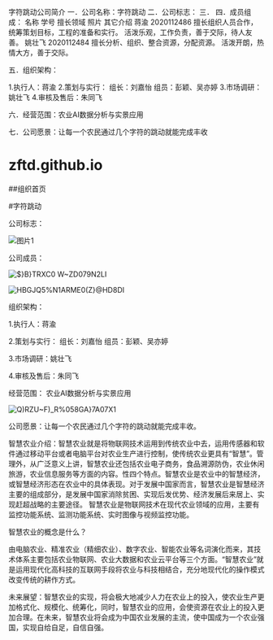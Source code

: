 字符跳动公司简介
一．公司名称：字符跳动
二．公司标志：
三．
四．成员组成：
名称	学号	擅长领域	照片	其它介绍
蒋渝	2020112486	擅长组织人员合作，统筹策划目标，工程的准备和实行。		活泼乐观，工作负责，善于交际，待人友善。
姚壮飞	2020112484	擅长分析、组织、整合资源，分配资源。		活泼开朗，热情大方，善于交际。

五．组织架构：






1.执行人：蒋渝
2.策划与实行：
组长：刘嘉怡
组员：彭颖、吴亦婷
3.市场调研：姚壮飞
4.审核及售后：朱同飞

  







六．经营范围：农业AI数据分析与实景应用








七．公司愿景：让每一个农民通过几个字符的跳动就能完成丰收

# zftd.github.io 
##组织首页    

#字符跳动

公司标志：






![图片1](https://user-images.githubusercontent.com/80244129/111142489-b6f9bd00-85bf-11eb-9a0f-e66fc26d596a.png)

公司成员：



![$}B}TRXC0 W~Z`D`079N2LI](https://user-images.githubusercontent.com/80244129/111158213-bcacce00-85d2-11eb-9142-3e2d6c6a5051.png)

![HBGJQ5%N1ARME0(Z}@HD8DI](https://user-images.githubusercontent.com/80244129/111143380-b281d400-85c0-11eb-80e7-f9a122ba82da.png)

组织架构：

1.执行人：蒋渝

2.策划与实行：
组长：刘嘉怡
组员：彭颖、吴亦婷

3.市场调研：姚壮飞

4.审核及售后：朱同飞


经营范围：
农业AI数据分析与实景应用




![Q)RZU~F)_R%058GA}7A07X1](https://user-images.githubusercontent.com/80244129/111159075-aa7f5f80-85d3-11eb-853b-741630bfbce7.png)




公司愿景：让每一个农民通过几个字符的跳动就能完成丰收。





智慧农业介绍：智慧农业就是将物联网技术运用到传统农业中去，运用传感器和软件通过移动平台或者电脑平台对农业生产进行控制，使传统农业更具有“智慧”。管理外，从广泛意义上讲，智慧农业还包括农业电子商务，食品溯源防伪，农业休闲旅游，农业信息服务等方面的内容。性四个特点。智慧农业是农业中的智慧经济，或智慧经济形态在农业中的具体表现。对于发展中国家而言，智慧农业是智慧经济主要的组成部分，是发展中国家消除贫困、实现后发优势、经济发展后来居上、实现赶超战略的主要途径。
智慧农业是物联网技术在现代农业领域的应用，主要有监控功能系统、监测功能系统、实时图像与视频监控功能。

智慧农业的概念是什么？

由电脑农业、精准农业（精细农业）、数字农业、智能农业等名词演化而来，其技术体系主要包括农业物联网、农业大数据和农业云平台等三个方面。“智慧农业”就是运用现代化高科技的互联网手段将农业与科技相结合，充分地现代化的操作模式改变传统的耕作方式。

未来展望：智慧农业的实现，将会极大地减少人力在农业上的投入，使农业生产更加格式化、规模化、统筹化，同时，智慧农业的应用，会使资源在农业上的投入更加合理。在未来，智慧农业将会成为中国农业发展的主流，使中国成为一个农业强国，实现自给自足，自信自强。
              
